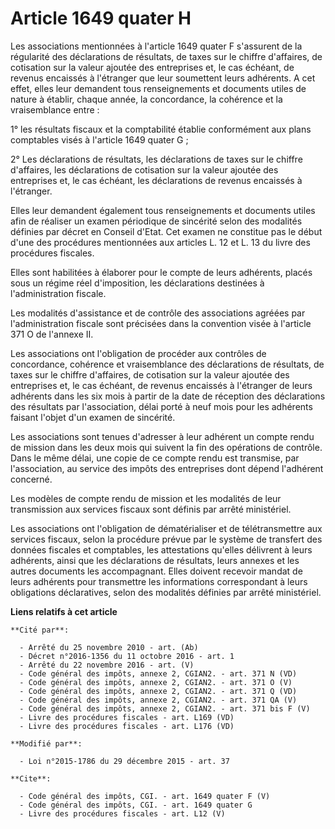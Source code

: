 # Article 1649 quater H

Les associations mentionnées à l'article 1649 quater F s'assurent de la régularité des déclarations de résultats, de taxes
sur le chiffre d'affaires, de cotisation sur la valeur ajoutée des entreprises et, le cas échéant, de revenus encaissés à
l'étranger que leur soumettent leurs adhérents. A cet effet, elles leur demandent tous renseignements et documents utiles de
nature à établir, chaque année, la concordance, la cohérence et la vraisemblance entre : 

1° les résultats fiscaux et la comptabilité établie conformément aux plans comptables visés à l'article 1649 quater G ; 

2° Les déclarations de résultats, les déclarations de taxes sur le chiffre d'affaires, les déclarations de cotisation sur la
valeur ajoutée des entreprises et, le cas échéant, les déclarations de revenus encaissés à l'étranger. 

Elles leur demandent également tous renseignements et documents utiles afin de réaliser un examen périodique de sincérité
selon des modalités définies par décret en Conseil d'Etat. Cet examen ne constitue pas le début d'une des procédures
mentionnées aux articles L. 12 et L. 13 du livre des procédures fiscales. 

Elles sont habilitées à élaborer pour le compte de leurs adhérents, placés sous un régime réel d'imposition, les déclarations
destinées à l'administration fiscale. 

Les modalités d'assistance et de contrôle des associations agréées par l'administration fiscale sont précisées dans la
convention visée à l'article 371 O de l'annexe II. 

Les associations ont l'obligation de procéder aux contrôles de concordance, cohérence et vraisemblance des déclarations de
résultats, de taxes sur le chiffre d'affaires, de cotisation sur la valeur ajoutée des entreprises et, le cas échéant, de
revenus encaissés à l'étranger de leurs adhérents dans les six mois à partir de la date de réception des déclarations des
résultats par l'association, délai porté à neuf mois pour les adhérents faisant l'objet d'un examen de sincérité. 

Les associations sont tenues d'adresser à leur adhérent un compte rendu de mission dans les deux mois qui suivent la fin des
opérations de contrôle. Dans le même délai, une copie de ce compte rendu est transmise, par l'association, au service des
impôts des entreprises dont dépend l'adhérent concerné. 

Les modèles de compte rendu de mission et les modalités de leur transmission aux services fiscaux sont définis par arrêté
ministériel. 

Les associations ont l'obligation de dématérialiser et de télétransmettre aux services fiscaux, selon la procédure prévue par
le système de transfert des données fiscales et comptables, les attestations qu'elles délivrent à leurs adhérents, ainsi que
les déclarations de résultats, leurs annexes et les autres documents les accompagnant. Elles doivent recevoir mandat de leurs
adhérents pour transmettre les informations correspondant à leurs obligations déclaratives, selon des modalités définies par
arrêté ministériel.

**Liens relatifs à cet article**

	**Cité par**:

	  - Arrêté du 25 novembre 2010 - art. (Ab)
	  - Décret n°2016-1356 du 11 octobre 2016 - art. 1
	  - Arrêté du 22 novembre 2016 - art. (V)
	  - Code général des impôts, annexe 2, CGIAN2. - art. 371 N (VD)
	  - Code général des impôts, annexe 2, CGIAN2. - art. 371 O (V)
	  - Code général des impôts, annexe 2, CGIAN2. - art. 371 Q (VD)
	  - Code général des impôts, annexe 2, CGIAN2. - art. 371 QA (V)
	  - Code général des impôts, annexe 2, CGIAN2. - art. 371 bis F (V)
	  - Livre des procédures fiscales - art. L169 (VD)
	  - Livre des procédures fiscales - art. L176 (VD)

	**Modifié par**:

	  - Loi n°2015-1786 du 29 décembre 2015 - art. 37

	**Cite**:

	  - Code général des impôts, CGI. - art. 1649 quater F (V)
	  - Code général des impôts, CGI. - art. 1649 quater G
	  - Livre des procédures fiscales - art. L12 (V)

